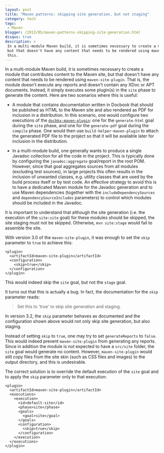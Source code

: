 ```yaml
---
layout: post
title: "Maven patterns: skipping site generation, but not staging"
category: tech
tags:
 - Maven
blogger: /2013/05/maven-patterns-skipping-site-generation.html
disqus: true
description: >
 In a multi-module Maven build, it is sometimes necessary to create a module that contributes content to the Maven site,
 but that doesn't have any content that needs to be rendered using maven-site-plugin. This article explains how to do
 this.
---
```


In a multi-module Maven build, it is sometimes necessary to create a module that contributes content to the Maven site,
but that doesn't have any content that needs to be rendered using `maven-site-plugin`. That is, the module doesn't
execute any reports and doesn't contain any XDoc or APT documents. Instead, it simply executes some plugin(s) in the
`site` phase to generate the content. Here are two scenarios where this is useful:

*   A module that contains documentation written in Docbook that should be published as HTML to the Maven site and also
    rendered as PDF for inclusion in a distribution. In this scenario, one would configure two executions of the
    [`docbkx-maven-plugin`](https://code.google.com/p/docbkx-tools/): one for the `generate-html` goal during the `site`
    phase, and one for the `generate-pdf` goal during the `compile` phase. One would then use
    `build-helper-maven-plugin` to attach the generated PDF file to the project so that it will be available later for
    inclusion in the distribution.

*   In a multi-module build, one generally wants to produce a single Javadoc collection for all the code in the project.
    This is typically done by configuring the `javadoc:aggregate` goal/report in the root POM. However, since that goal
    aggregates sources from all modules (excluding test sources), in large projects this often results in the inclusion
    of unwanted classes, e.g. utility classes that are used by the build process itself or by test code. An effective
    strategy to avoid this is to have a dedicated Maven module for the Javadoc generation and to use Maven dependencies
    (together with the `includeDependencySources` and `dependencySourceIncludes` parameters) to control which modules
    should be included in the Javadoc.

It is important to understand that although the site generation (i.e. the execution of the `site:site` goal) for these
modules should be skipped, the site staging must not be skipped. Otherwise, `mvn site:stage` would fail to assemble the
site.

With version 3.0 of the `maven-site-plugin`, it was enough to set the `skip` parameter to `true` to achieve this:

~~~ markup
<plugin>
  <artifactId>maven-site-plugin</artifactId>
  <configuration>
    <skip>true</skip>
  </configuration>
</plugin>
~~~

This would indeed skip the `site` goal, but not the `stage` goal.

It turns out that this is actually a bug. In fact, the documentation for the `skip` parameter reads:

> Set this to 'true' to skip site generation and staging.

In version 3.2, the `skip` parameter behaves as documented and the configuration shown above would not only skip site
generation, but also staging.

Instead of setting `skip` to `true`, one may try to set `generateReports` to `false`. This would indeed prevent
`maven-site-plugin` from generating any reports. Since in addition the module is not expected to have a `src/site`
folder, the `site` goal would generate no content. However, `maven-site-plugin` would still copy files from the site
skin (such as CSS files and images) to the output directory, and this is undesirable.

The correct solution is to override the default execution of the `site` goal and to apply the `skip` parameter only to
that execution:

~~~ markup
<plugin>
  <artifactId>maven-site-plugin</artifactId>
  <executions>
    <execution>
      <id>default-site</id>
      <phase>site</phase>
      <goals>
        <goal>site</goal>
      </goals>
      <configuration>
        <skip>true</skip>
      </configuration>
    </execution>
  </executions>
</plugin>
~~~
